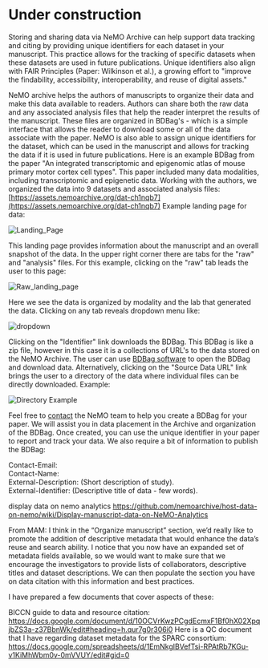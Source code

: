 # Under construction

Storing and sharing data via NeMO Archive can help support data tracking and citing by providing unique identifiers for each dataset in your manuscript. This practice allows for the tracking of specific datasets when these datasets are used in future publications. Unique identifiers also align with FAIR Principles (Paper: Wilkinson et al.), a growing effort to "improve the findability, accessibility, interoperability, and reuse of digital assets."


NeMO archive helps the authors of manuscripts to organize their data and make this data available to readers. Authors can share both the raw data and any associated analysis files that help the reader interpret the results of the manuscript. These files are organized in BDBag's - which is a simple interface that allows the reader to download some or all of the data associate with the paper. NeMO is also able to assign unique identifiers for the dataset, which can be used in the manuscript and allows for tracking the data if it is used in future publications. Here is an example BDBag from the paper "An integrated transcriptomic and epigenomic atlas of mouse primary motor cortex cell types". This paper included many data modalities, including transcriptomic and epigenetic data. Working with the authors, we organized the data into 9 datasets and associated analysis files: [https://assets.nemoarchive.org/dat-ch1nqb7](https://assets.nemoarchive.org/dat-ch1nqb7) Example landing page for data: 

  
  
![Landing_Page](https://user-images.githubusercontent.com/13540148/79372611-f3421a80-7f23-11ea-97fe-b73812746743.png)

  
  
This landing page provides information about the manuscript and an overall snapshot of the data. In the upper right corner there are tabs for the "raw" and "analysis" files. For this example, clicking on the "raw" tab leads the user to this page: 



![Raw_landing_page](https://user-images.githubusercontent.com/13540148/79373826-f984c680-7f24-11ea-9f6c-ccb510980232.png)



Here we see the data is organized by modality and the lab that generated the data. Clicking on any tab reveals dropdown menu like: 



![dropdown](https://user-images.githubusercontent.com/13540148/79374549-64ce9880-7f25-11ea-8e0d-365683b09f4a.png)



Clicking on the "Identifier" link downloads the BDBag. This BDBag is like a zip file, however in this case it is a collections of URL's to the data stored on the NeMO Archive. The user can use [BDBag software](https://bd2k.ini.usc.edu/tools/bdbag/) to open the BDBag and download data. Alternatively, clicking on the "Source Data URL" link brings the user to a directory of the data where individual files can be directly downloaded. Example: 



![Directory Example](https://user-images.githubusercontent.com/13540148/79375405-9300a800-7f26-11ea-9d41-3d2844d27065.png)



Feel free to [contact](https://nemoarchive.org/contact.php) the NeMO team to help you create a BDBag for your paper. We will assist you in data placement in the Archive and organization of the BDBag. Once created, you can use the unique identifier in your paper to report and track your data. We also require a bit of information to publish the BDBag:

Contact-Email:  
Contact-Name:  
External-Description: (Short description of study).  
External-Identifier: (Descriptive title of data - few words). 

display data on nemo analytics https://github.com/nemoarchive/host-data-on-nemo/wiki/Display-manuscript-data-on-NeMO-Analytics


From MAM:  I think in the “Organize manuscript” section, we’d really like to promote the addition of descriptive metadata that would enhance the data’s reuse and search ability.  I notice that you now have an expanded set of metadata fields available, so we would want to make sure that we encourage the investigators to provide lists of collaborators, descriptive titles and dataset descriptions.  We can then populate the section you have on data citation with this information and best practices.

I have prepared a few documents that cover aspects of these:

BICCN guide to data and resource citation:  https://docs.google.com/document/d/10OCVrKwzPCgdEcmxF1Bf0hX02XpqjbZS3a-z37BbnWk/edit#heading=h.qur7g0r306i0
Here is a QC document that I have regarding dataset metadata for the SPARC consortium:  https://docs.google.com/spreadsheets/d/1EmNkgIBVefTsi-RPAtRb7KGu-v1KiMhWbm0v-0mVVUY/edit#gid=0

